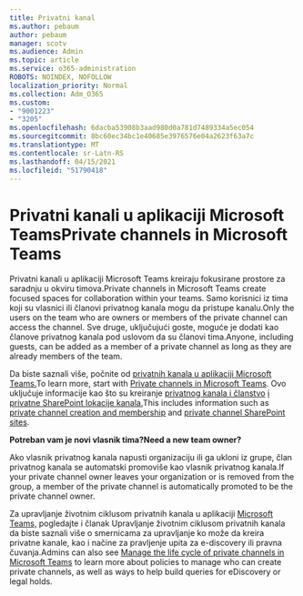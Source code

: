 ```yaml
---
title: Privatni kanal
ms.author: pebaum
author: pebaum
manager: scotv
ms.audience: Admin
ms.topic: article
ms.service: o365-administration
ROBOTS: NOINDEX, NOFOLLOW
localization_priority: Normal
ms.collection: Adm_O365
ms.custom:
- "9001223"
- "3205"
ms.openlocfilehash: 6dacba53908b3aad980d0a781d7489334a5ec054
ms.sourcegitcommit: 8bc60ec34bc1e40685e3976576e04a2623f63a7c
ms.translationtype: MT
ms.contentlocale: sr-Latn-RS
ms.lasthandoff: 04/15/2021
ms.locfileid: "51790418"
---
```

# <a name="private-channels-in-microsoft-teams"></a><span data-ttu-id="e5fbe-102">Privatni kanali u aplikaciji Microsoft Teams</span><span class="sxs-lookup"><span data-stu-id="e5fbe-102">Private channels in Microsoft Teams</span></span>

<span data-ttu-id="e5fbe-103">Privatni kanali u aplikaciji Microsoft Teams kreiraju fokusirane prostore za saradnju u okviru timova.</span><span class="sxs-lookup"><span data-stu-id="e5fbe-103">Private channels in Microsoft Teams create focused spaces for collaboration within your teams.</span></span> <span data-ttu-id="e5fbe-104">Samo korisnici iz tima koji su vlasnici ili članovi privatnog kanala mogu da pristupe kanalu.</span><span class="sxs-lookup"><span data-stu-id="e5fbe-104">Only the users on the team who are owners or members of the private channel can access the channel.</span></span> <span data-ttu-id="e5fbe-105">Sve druge, uključujući goste, moguće je dodati kao članove privatnog kanala pod uslovom da su članovi tima.</span><span class="sxs-lookup"><span data-stu-id="e5fbe-105">Anyone, including guests, can be added as a member of a private channel as long as they are already members of the team.</span></span>

<span data-ttu-id="e5fbe-106">Da biste saznali više, počnite od [privatnih kanala u aplikaciji Microsoft Teams.](https://docs.microsoft.com/MicrosoftTeams/private-channels)</span><span class="sxs-lookup"><span data-stu-id="e5fbe-106">To learn more, start with [Private channels in Microsoft Teams](https://docs.microsoft.com/MicrosoftTeams/private-channels).</span></span> <span data-ttu-id="e5fbe-107">Ovo uključuje informacije kao što su kreiranje [privatnog kanala i članstvo](https://docs.microsoft.com/MicrosoftTeams/private-channels#private-channel-creation-and-membership) [i privatne SharePoint lokacije kanala.](https://docs.microsoft.com/MicrosoftTeams/private-channels#private-channel-sharepoint-sites)</span><span class="sxs-lookup"><span data-stu-id="e5fbe-107">This includes information such as [private channel creation and membership](https://docs.microsoft.com/MicrosoftTeams/private-channels#private-channel-creation-and-membership) and [private channel SharePoint sites](https://docs.microsoft.com/MicrosoftTeams/private-channels#private-channel-sharepoint-sites).</span></span>

<span data-ttu-id="e5fbe-108">**Potreban vam je novi vlasnik tima?**</span><span class="sxs-lookup"><span data-stu-id="e5fbe-108">**Need a new team owner?**</span></span>

<span data-ttu-id="e5fbe-109">Ako vlasnik privatnog kanala napusti organizaciju ili ga ukloni iz grupe, član privatnog kanala se automatski promoviše kao vlasnik privatnog kanala.</span><span class="sxs-lookup"><span data-stu-id="e5fbe-109">If your private channel owner leaves your organization or is removed from the group, a member of the private channel is automatically promoted to be the private channel owner.</span></span>

<span data-ttu-id="e5fbe-110">Za upravljanje životnim ciklusom privatnih kanala u aplikaciji [Microsoft Teams,](https://docs.microsoft.com/MicrosoftTeams/private-channels-life-cycle-management) pogledajte i članak Upravljanje životnim ciklusom privatnih kanala da biste saznali više o smernicama za upravljanje ko može da kreira privatne kanale, kao i načine za pravljenje upita za e-discovery ili pravna čuvanja.</span><span class="sxs-lookup"><span data-stu-id="e5fbe-110">Admins can also see [Manage the life cycle of private channels in Microsoft Teams](https://docs.microsoft.com/MicrosoftTeams/private-channels-life-cycle-management) to learn more about policies to manage who can create private channels, as well as ways to help build queries for eDiscovery or legal holds.</span></span>
